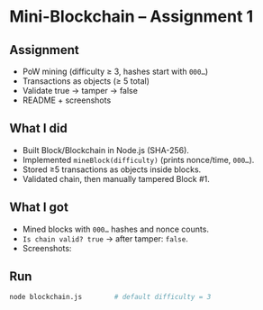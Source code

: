 # Mini-Blockchain – Assignment 1

## Assignment
- PoW mining (difficulty ≥ 3, hashes start with `000…`)
- Transactions as objects (≥ 5 total)
- Validate true → tamper → false
- README + screenshots

## What I did
- Built Block/Blockchain in Node.js (SHA-256).
- Implemented `mineBlock(difficulty)` (prints nonce/time, `000…`).
- Stored ≥5 transactions as objects inside blocks.
- Validated chain, then manually tampered Block #1.

## What I got
- Mined blocks with `000…` hashes and nonce counts.
- `Is chain valid? true` → after tamper: `false`.
- Screenshots:  
  

## Run
```bash
node blockchain.js        # default difficulty = 3
